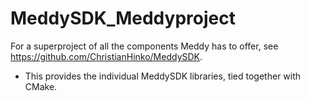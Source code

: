 # MeddySDK_Meddyproject

For a superproject of all the components Meddy has to offer, see https://github.com/ChristianHinko/MeddySDK.
- This provides the individual MeddySDK libraries, tied together with CMake.
